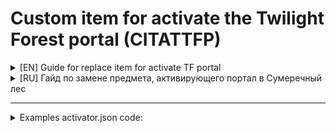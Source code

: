 # Custom item for activate the Twilight Forest portal (CITATTFP)

<details>
<summary>[EN] Guide for replace item for activate TF portal</summary>

- Open the archive and follow the path: "`data/twilightforest/tags/items/portal`".
- Open the file "`activator.json`".
- Find the line `"id":"minecraft:netherite_block"`. `"minecraft:netherite_block"` - is the very item that will replace the diamond.
  - In order to get the item ID, you need to press the key combination **F3 + H** in the Minecraft window, then go to the inventory menu and hover over the item that you want to use instead of the diamond to activate the portal to the TF.
  </br>![img](https://github.com/user-attachments/assets/049654a6-20fa-4b54-bf16-8b55f991bdb5)</br>
  What is highlighted in the photo with a red frame is the ID of the item that needs to be used in `activator.json`. **The ID must be written in the file together with quotes, as shown in the example.**
- After changing the ID, save the file and close the archive.
- Move the archive to the `datapacks` folder located in `C:\Users\(UserName)\AppData\Roaming\.minecraft\saves\(WorldName)\datapacks` for the world you need.
- Everything

</details>

<details>
<summary>[RU] Гайд по замене предмета, активирующего портал в Сумеречный лес</summary>

- Откройте архив и пройдите по пути: "`data/twilightforest/tags/items/portal`".
- Откройте файл "`activator.json`".
- Найдите строку `"id":"minecraft:netherite_block"`. `"minecraft:netherite_block"` - является тем самым предметом, который будет заменять собой алмаз. 
  - Для того чтобы получить ID предмета, нужно нажать комбинацию клавиш **F3 + H** в окне Minecraft, после перейти в меню инвентаря и навестись курсором на предмет, который вы хотите использовать заместо алмаза, для активации портала в СЛ.
  </br>![img](https://github.com/user-attachments/assets/049654a6-20fa-4b54-bf16-8b55f991bdb5)</br>
  То, что выделено на фото красной рамкой и является ID предмета, который нужно использовать в `activator.json`. **Записывать ID в файле нужно вместе с кавычками, как показано в примере.**
- После смены идентификатора сохраните файл и закройте архив.
- Переместите архив в папку `datapacks` находящиеся в `C:\Users\(UserName)\AppData\Roaming\.minecraft\saves\(WorldName)\datapacks` для нужного вам мира.
- Всё

</details>

---

<details>
<summary>Examples activator.json code:</summary>

<details>
<summary>Diamond is replaced by a sniffer egg:</summary>

```json
{
  "replace": true,
  "values": [
    {
      "id": "minecraft:sniffer_egg",
      "required": false
    }
  ]
}
```

</details>

<details>
<summary>Diamond is replaced by a totem of undying:</summary>

```json
{
  "replace": true,
  "values": [
    {
      "id": "minecraft:totem_of_undying",
      "required": false
    }
  ]
}
```

</details>

<details>
<summary>Diamond is replaced by a trident:</summary>

```json
{
  "replace": true,
  "values": [
    {
      "id": "minecraft:trident",
      "required": false
    }
  ]
}
```

</details>

</details>
